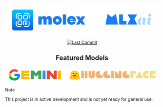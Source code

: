 <p align="center">
  <img src="assets/mlxai.png" width="700"/>
</p>

<p align="center">
<a href="https://github.com/molexai/mlxai" target="_blank">
    <img src="https://img.shields.io/github/last-commit/molexai/mlxai" alt="Last Commit">
</a>

<h2 align="center">Featured Models</h2>

<p align="center">
  <a href="https://gemini.google.com"><img width=200 src="assets/gemini_model.png"></a>
  <a href="https://huggingface.co"><img width=300 src="assets/hf_model.png"></a>
</p>

> [!NOTE]
> This project is in active development and is not yet ready for general use.